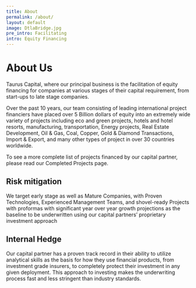 ```yaml
---
title: About
permalink: /about/
layout: default
image: DtlaBridge.jpg
pre_intro: Facilitating
intro: Equity Financing
---
```


# About Us

Taurus Capital, where our principal business is the facilitation of equity financing for companies at various stages of their capital requirement, from start-ups to late stage companies.

Over the past 10 years, our team consisting of leading international project financiers have placed over 5 Billion dollars of equity into an extremely wide variety of projects including eco and green projects, hotels and hotel resorts, manufacturing, transportation, Energy projects, Real Estate Development, Oil & Gas, Coal, Copper, Gold & Diamond Transactions, Import & Export, and many other types of project in over 30 countries worldwide.

To see a more complete list of projects financed by our capital partner, please read our Completed Projects page.

## Risk mitigation

We target early stage as well as Mature Companies, with Proven Technologies, Experienced Management Teams, and shovel-ready Projects with proformas with significant year over year growth projections as the baseline to be underwritten using our capital partners’ proprietary investment approach

## Internal Hedge

Our capital partner has a proven track record in their ability to utilize analytical skills as the basis for how they use financial products, from investment grade insurers, to completely protect their investment in any given deployment. This approach to investing makes the underwriting process fast and less stringent than industry standards.
